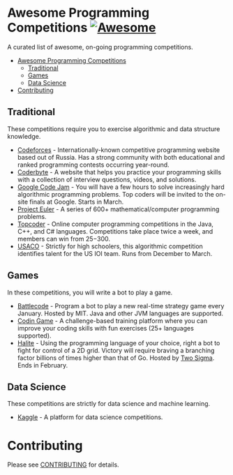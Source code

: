 # Awesome Programming Competitions [![Awesome](https://cdn.rawgit.com/sindresorhus/awesome/d7305f38d29fed78fa85652e3a63e154dd8e8829/media/badge.svg)](https://github.com/sindresorhus/awesome)

A curated list of awesome, on-going programming competitions.

- [Awesome Programming Competitions](#awesome-programming-competitions)
    - [Traditional](#traditional)
    - [Games](#games)
    - [Data Science](#data-science)
- [Contributing](#contributing)

## Traditional

These competitions require you to exercise algorithmic and data structure knowledge.

* [Codeforces](http://codeforces.com/) - Internationally-known competitive programming website based out of Russia. Has a strong community with both educational and ranked programming contests occurring year-round.
* [Coderbyte](https://www.coderbyte.com/) - A website that helps you practice your programming skills with a collection of interview questions, videos, and solutions.
* [Google Code Jam](https://code.google.com/codejam/) - You will have a few hours to solve increasingly hard algorithmic programming problems. Top coders will be invited to the on-site finals at Google. Starts in March.
* [Project Euler](https://projecteuler.net/) - A series of 600+ mathematical/computer programming problems.
* [Topcoder](https://www.topcoder.com/) - Online computer programming competitions in the Java, C++, and C# languages. Competitions take place twice a week, and members can win from $25-$300.
* [USACO](http://usaco.org) - Strictly for high schoolers, this algorithmic competition identifies talent for the US IOI team. Runs from December to March.

## Games

In these competitions, you will write a bot to play a game.

* [Battlecode](https://www.battlecode.org/) - Program a bot to play a new real-time strategy game every January. Hosted by MIT. Java and other JVM languages are supported.
* [Codin Game](https://www.codingame.com/start) - A challenge-based training platform where you can improve your coding skills with fun exercises (25+ languages supported).
* [Halite](https://halite.io) -  Using the programming language of your choice, right a bot to fight for control of a 2D grid. Victory will require braving a branching factor billions of times higher than that of Go. Hosted by [Two Sigma](https://www.twosigma.com/). Ends in February.

## Data Science

These competitions are strictly for data science and machine learning.

* [Kaggle](https://www.kaggle.com/) - A platform for data science competitions.

# Contributing

Please see [CONTRIBUTING](CONTRIBUTING.md) for details.

